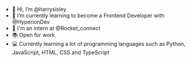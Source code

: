 - 👋 Hi, I’m @harrysisley
- 🌱 I’m currently learning to become a Frontend Developer with @HyperionDev
- 🚀 I'm an intern at @Rocket_connect
- 📚 Open for work
- 💻 Currently learning a lot of programming languages such as Python, JavaScript, HTML, CSS and TypeScript

<!---
harrysisley/harrysisley is a ✨ special ✨ repository because its `README.md` (this file) appears on your GitHub profile.
You can click the Preview link to take a look at your changes.
--->
